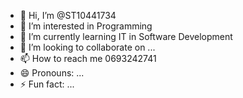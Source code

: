 - 👋 Hi, I’m @ST10441734
- 👀 I’m interested in Programming 
- 🌱 I’m currently learning IT in Software Development 
- 💞️ I’m looking to collaborate on ...
- 📫 How to reach me 0693242741
- 😄 Pronouns: ...
- ⚡ Fun fact: ...

<!---
ST10441734/ST10441734 is a ✨ special ✨ repository because its `README.md` (this file) appears on your GitHub profile.
You can click the Preview link to take a look at your changes.
--->
